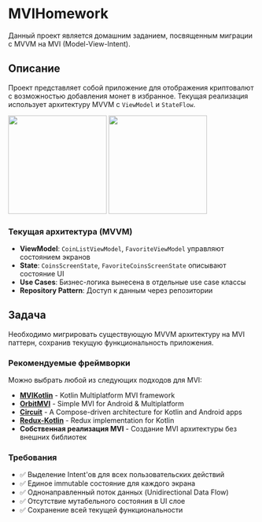 # MVIHomework

Данный проект является домашним заданием, посвященным миграции с MVVM на MVI (Model-View-Intent).

## Описание

Проект представляет собой приложение для отображения криптовалют с возможностью добавления монет в избранное. Текущая реализация использует архитектуру MVVM с `ViewModel` и `StateFlow`.

<img width="200" src="https://github.com/user-attachments/assets/c56619f9-e39a-44de-9ac8-4364a5e9988c" />
<img width="200" src="https://github.com/user-attachments/assets/23a9d4d4-5837-4ac2-9307-72cd26511bee" />

### Текущая архитектура (MVVM)

*   **ViewModel**: `CoinListViewModel`, `FavoriteViewModel` управляют состоянием экранов
*   **State**: `CoinsScreenState`, `FavoriteCoinsScreenState` описывают состояние UI
*   **Use Cases**: Бизнес-логика вынесена в отдельные use case классы
*   **Repository Pattern**: Доступ к данным через репозитории

## Задача

Необходимо мигрировать существующую MVVM архитектуру на MVI паттерн, сохранив текущую функциональность приложения.

### Рекомендуемые фреймворки

Можно выбрать любой из следующих подходов для MVI:

*   **[MVIKotlin](https://github.com/arkivanov/MVIKotlin)** - Kotlin Multiplatform MVI framework
*   **[OrbitMVI](https://github.com/orbit-mvi/orbit-mvi)** - Simple MVI for Android & Multiplatform
*   **[Circuit](https://github.com/slackhq/circuit)** - A Compose-driven architecture for Kotlin and Android apps
*   **[Redux-Kotlin](https://github.com/reduxkotlin/redux-kotlin)** - Redux implementation for Kotlin
*   **Собственная реализация MVI** - Создание MVI архитектуры без внешних библиотек

### Требования

*   ✅ Выделение Intent'ов для всех пользовательских действий
*   ✅ Единое immutable состояние для каждого экрана
*   ✅ Однонаправленный поток данных (Unidirectional Data Flow)
*   ✅ Отсутствие мутабельного состояния в UI слое
*   ✅ Сохранение всей текущей функциональности
